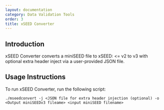 ```yaml
---
layout: documentation
category: Data Validation Tools
order: 3
title: xSEED Converter
---
```


## Introduction

xSEED Converter converts a miniSEED file to xSEED: <= v2 to v3 with optional extra header inject via a user-provided JSON file.

## Usage Instructions

To run xSEED Converter, run the following script:

```./mseedconvert -j <JSON file for extra header injection (optional) -o <Output miniSEEDv3 fileame> <input miniSEED filename>```